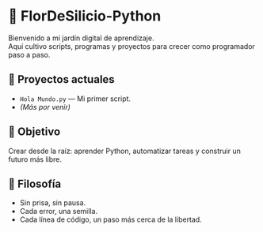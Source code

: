 # 🌱 FlorDeSilicio-Python

Bienvenido a mi jardín digital de aprendizaje.  
Aquí cultivo scripts, programas y proyectos para crecer como programador paso a paso.

## 🚀 Proyectos actuales

- `Hola Mundo.py` — Mi primer script.
- *(Más por venir)*

## 📌 Objetivo

Crear desde la raíz: aprender Python, automatizar tareas y construir un futuro más libre.

## 💚 Filosofía

- Sin prisa, sin pausa.
- Cada error, una semilla.
- Cada línea de código, un paso más cerca de la libertad.

